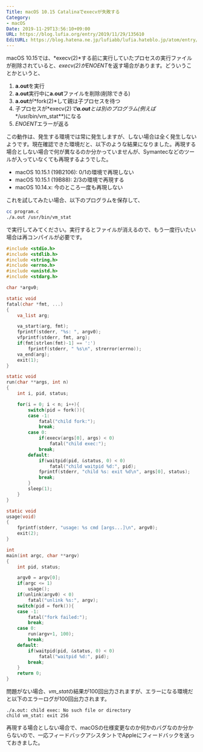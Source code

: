 ```yaml
---
Title: macOS 10.15 Catalinaでexecvが失敗する
Category:
- macOS
Date: 2019-11-29T13:56:10+09:00
URL: https://blog.lufia.org/entry/2019/11/29/135610
EditURL: https://blog.hatena.ne.jp/lufiabb/lufia.hateblo.jp/atom/entry/26006613473179448
---
```


macOS 10.15では、*execv(2)*する前に実行していたプロセスの実行ファイルが削除されていると、*execv(2)*が*ENOENT*を返す場合があります。どういうことかというと、

1. **a.out**を実行
2. **a.out**実行中に**a.out**ファイルを削除(削除できる)
3. **a.out**が*fork(2)*して親は子プロセスを待つ
4. 子プロセスが*execv(2)*で**a.out**とは別のプログラム(例えば**/usr/bin/vm_stat**)になる
5. *ENOENT*エラーが返る

この動作は、発生する環境では常に発生しますが、しない場合は全く発生しないようです。現在確認できた環境だと、以下のような結果になりました。再現する場合としない場合で何が異なるのか分かっていませんが、Symantecなどのツールが入っていなくても再現するようでした。

- macOS 10.15.1 (19B2106): 0/1の環境で再現しない
- macOS 10.15.1 (19B88): 2/3の環境で再現する
- macOS 10.14.x: 今のところ一度も再現しない

これを試してみたい場合、以下のプログラムを保存して、

```sh
cc program.c
./a.out /usr/bin/vm_stat
```

で実行してみてください。実行するとファイルが消えるので、もう一度行いたい場合は再コンパイルが必要です。

```c
#include <stdio.h>
#include <stdlib.h>
#include <string.h>
#include <errno.h>
#include <unistd.h>
#include <stdarg.h>

char *argv0;

static void
fatal(char *fmt, ...)
{
	va_list arg;

	va_start(arg, fmt);
	fprintf(stderr, "%s: ", argv0);
	vfprintf(stderr, fmt, arg);
	if(fmt[strlen(fmt)-1] == ':')
		fprintf(stderr, " %s\n", strerror(errno));
	va_end(arg);
	exit(1);
}

static void
run(char **args, int n)
{
	int i, pid, status;

	for(i = 0; i < n; i++){
		switch(pid = fork()){
		case -1:
			fatal("child fork:");
			break;
		case 0:
			if(execv(args[0], args) < 0)
				fatal("child exec:");
			break;
		default:
			if(waitpid(pid, &status, 0) < 0)
				fatal("child waitpid %d:", pid);
			fprintf(stderr, "child %s: exit %d\n", args[0], status);
			break;
		}
		sleep(1);
	}
}

static void
usage(void)
{
	fprintf(stderr, "usage: %s cmd [args...]\n", argv0);
	exit(2);
}

int
main(int argc, char **argv)
{
	int pid, status;

	argv0 = argv[0];
	if(argc <= 1)
		usage();
	if(unlink(argv0) < 0)
		fatal("unlink %s:", argv);
	switch(pid = fork()){
	case -1:
		fatal("fork failed:");
		break;
	case 0:
		run(argv+1, 100);
		break;
	default:
		if(waitpid(pid, &status, 0) < 0)
			fatal("waitpid %d:", pid);
		break;
	}
	return 0;
}
```

問題がない場合、*vm_stat*の結果が100回出力されますが、エラーになる環境だと以下のエラーログが100回出力されます。

```
./a.out: child exec: No such file or directory
child vm_stat: exit 256
```

再現する場合としない場合で、macOSの仕様変更なのか何かのバグなのか分からないので、一応フィードバックアシスタントでAppleにフィードバックを送っておきました。
